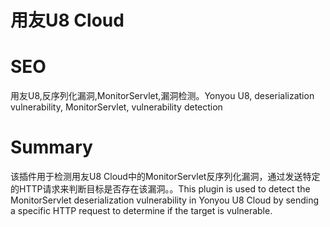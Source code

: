 # 用友U8 Cloud
# SEO
用友U8,反序列化漏洞,MonitorServlet,漏洞检测。Yonyou U8, deserialization vulnerability, MonitorServlet, vulnerability detection
# Summary
该插件用于检测用友U8 Cloud中的MonitorServlet反序列化漏洞，通过发送特定的HTTP请求来判断目标是否存在该漏洞。。This plugin is used to detect the MonitorServlet deserialization vulnerability in Yonyou U8 Cloud by sending a specific HTTP request to determine if the target is vulnerable.
